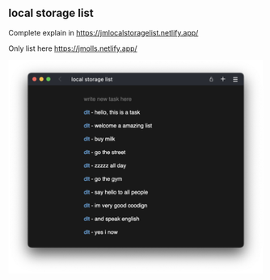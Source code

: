 ## local storage list

Complete explain in https://jmlocalstoragelist.netlify.app/

Only list here https://jmolls.netlify.app/

<img src="./src/assets/lls.png">